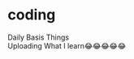 # coding
Daily Basis Things                                                                                                                                                                
Uploading What I learn😂😂😂😂😂
